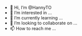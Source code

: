 - 👋 Hi, I’m @HannyTO
- 👀 I’m interested in ...
- 🌱 I’m currently learning ...
- 💞️ I’m looking to collaborate on ...
- 📫 How to reach me ...

<!---
HannyTO/HannyTO is a ✨ special ✨ repository because its `README.md` (this file) appears on your GitHub profile.
You can click the Preview link to take a look at your changes.
--->
